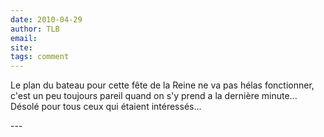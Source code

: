 ```yaml
---
date: 2010-04-29
author: TLB
email: 
site: 
tags: comment
---
```


<p>Le plan du bateau pour cette fête de la Reine ne va pas hélas fonctionner,<br />
c'est un peu toujours pareil quand on s'y prend a la dernière minute...<br />
Désolé pour tous ceux qui étaient intéressés...</p>
---